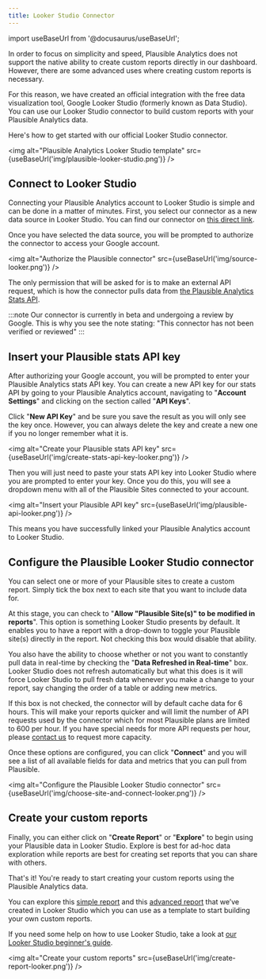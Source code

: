 ```yaml
---
title: Looker Studio Connector
---
```


import useBaseUrl from '@docusaurus/useBaseUrl';

In order to focus on simplicity and speed, Plausible Analytics does not support the native ability to create custom reports directly in our dashboard. However, there are some advanced uses where creating custom reports is necessary.

For this reason, we have created an official integration with the free data visualization tool, Google Looker Studio (formerly known as Data Studio). You can use our Looker Studio connector to build custom reports with your Plausible Analytics data.

Here's how to get started with our official Looker Studio connector.

<img alt="Plausible Analytics Looker Studio template" src={useBaseUrl('img/plausible-looker-studio.png')} />

## Connect to Looker Studio

Connecting your Plausible Analytics account to Looker Studio is simple and can be done in a matter of minutes. First, you select our connector as a new data source in Looker Studio. You can find our connector on [this direct link](https://lookerstudio.google.com/datasources/create?connectorId=AKfycbz88iSK4B6V-VoaiwocFu2dDp3CBRM0arAZoDjQ97SroAt9RtzgS6z3UCxpjJDi0ieVjQ).

Once you have selected the data source, you will be prompted to authorize the connector to access your Google account.

<img alt="Authorize the Plausible connector" src={useBaseUrl('img/source-looker.png')} />

The only permission that will be asked for is to make an external API request, which is how the connector pulls data from [the Plausible Analytics Stats API](stats-api.md).

:::note
Our connector is currently in beta and undergoing a review by Google. This is why you see the note stating: "This connector has not been verified or reviewed"
:::

## Insert your Plausible stats API key

After authorizing your Google account, you will be prompted to enter your Plausible Analytics stats API key. You can create a new API key for our stats API by going to your Plausible Analytics account, navigating to "**Account Settings**" and clicking on the section called "**API Keys**".

Click "**New API Key**" and be sure you save the result as you will only see the key once. However, you can always delete the key and create a new one if you no longer remember what it is.

<img alt="Create your Plausible stats API key" src={useBaseUrl('img/create-stats-api-key-looker.png')} />

Then you will just need to paste your stats API key into Looker Studio where you are prompted to enter your key. Once you do this, you will see a dropdown menu with all of the Plausible Sites connected to your account.

<img alt="Insert your Plausible API key" src={useBaseUrl('img/plausible-api-looker.png')} />

This means you have successfully linked your Plausible Analytics account to Looker Studio.

## Configure the Plausible Looker Studio connector

You can select one or more of your Plausible sites to create a custom report. Simply tick the box next to each site that you want to include data for.

At this stage, you can check to "**Allow "Plausible Site(s)" to be modified in reports**". This option is something Looker Studio presents by default. It enables you to have a report with a drop-down to toggle your Plausible site(s) directly in the report. Not checking this box would disable that ability.

You also have the ability to choose whether or not you want to constantly pull data in real-time by checking the "**Data Refreshed in Real-time**" box. Looker Studio does not refresh automatically but what this does is it will force Looker Studio to pull fresh data whenever you make a change to your report, say changing the order of a table or adding new metrics.

If this box is not checked, the connector will by default cache data for 6 hours. This will make your reports quicker and will limit the number of API requests used by the connector which for most Plausible plans are limited to 600 per hour. If you have special needs for more API requests per hour, please [contact us](https://plausible.io/contact) to request more capacity.

Once these options are configured, you can click "**Connect**" and you will see a list of all available fields for data and metrics that you can pull from Plausible.

<img alt="Configure the Plausible Looker Studio connector" src={useBaseUrl('img/choose-site-and-connect-looker.png')} />

## Create your custom reports

Finally, you can either click on "**Create Report**" or "**Explore**" to begin using your Plausible data in Looker Studio. Explore is best for ad-hoc data exploration while reports are best for creating set reports that you can share with others.

That's it! You're ready to start creating your custom reports using the Plausible Analytics data.

You can explore this [simple report](https://lookerstudio.google.com/s/gm8gS_IpBiQ) and this [advanced report](https://lookerstudio.google.com/s/ltrWC2jaK4Q) that we’ve created in Looker Studio which you can use as a template to start building your own custom reports.

If you need some help on how to use Looker Studio, take a look at [our Looker Studio beginner's guide](https://plausible.io/blog/google-looker-studio-guide).

<img alt="Create your custom reports" src={useBaseUrl('img/create-report-looker.png')} />
